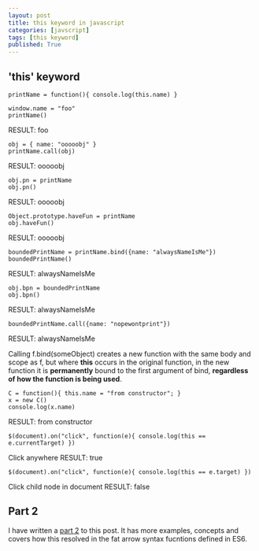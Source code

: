 ```yaml
---
layout: post
title: this keyword in javascript
categories: [javscript]
tags: [this keyword]
published: True
---
```


## 'this' keyword

````
printName = function(){ console.log(this.name) }
````

````
window.name = "foo"
printName()
````
RESULT: foo

````
obj = { name: "ooooobj" }
printName.call(obj)
````
RESULT: ooooobj

````
obj.pn = printName
obj.pn()
````
RESULT: ooooobj

````
Object.prototype.haveFun = printName
obj.haveFun()
````
RESULT: ooooobj

````
boundedPrintName = printName.bind({name: "alwaysNameIsMe"})
boundedPrintName()
````
RESULT: alwaysNameIsMe

````
obj.bpn = boundedPrintName
obj.bpn()
````
RESULT: alwaysNameIsMe

````
boundedPrintName.call({name: "nopewontprint"})
````
RESULT: alwaysNameIsMe

Calling f.bind(someObject) creates a new function with the same body and scope as f, but where **this** occurs in the original function, in the new function it is **permanently** bound to the first argument of bind, **regardless of how the function is being used**.

````
C = function(){ this.name = "from constructor"; }
x = new C()
console.log(x.name)
````
RESULT: from constructor

````
$(document).on("click", function(e){ console.log(this == e.currentTarget) })
````
Click anywhere
RESULT: true

````
$(document).on("click", function(e){ console.log(this == e.target) })
````
Click child node in document
RESULT: false

## Part 2

I have written a [part 2](http://sandeep45.github.io/javascript/this/es6/fat-arrow/2016/02/03/this-keyword-in-javascript-part2.html) to this post. It has more examples, concepts and covers how this resolved in the fat arrow syntax fucntions defined in ES6.

